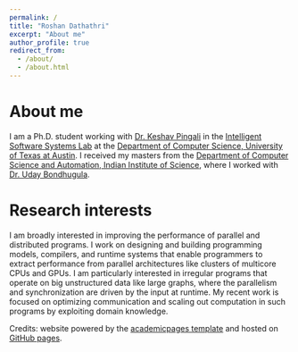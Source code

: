 ```yaml
---
permalink: /
title: "Roshan Dathathri"
excerpt: "About me"
author_profile: true
redirect_from: 
  - /about/
  - /about.html
---
```


# About me

I am a Ph.D. student working with [Dr. Keshav Pingali](https://www.cs.utexas.edu/~pingali/) in the [Intelligent Software Systems Lab](http://iss.ices.utexas.edu/) at the [Department of Computer Science, University of Texas at Austin](https://www.cs.utexas.edu/). I received my masters from the [Department of Computer Science and Automation, Indian Institute of Science](http://www.csa.iisc.ac.in/), where I worked with [Dr. Uday Bondhugula](http://drona.csa.iisc.ernet.in/~uday/).

# Research interests

I am broadly interested in improving the performance of parallel and distributed programs. I work on designing and building programming models, compilers, and runtime systems that enable programmers to extract performance from parallel architectures like clusters of multicore CPUs and GPUs. I am particularly interested in irregular programs that operate on big unstructured data like large graphs, where the parallelism and synchronization are driven by the input at runtime. My recent work is
focused on optimizing communication and scaling out computation in such programs by exploiting domain knowledge.

Credits: website powered by the [academicpages template](https://github.com/academicpages/academicpages.github.io) and hosted on [GitHub pages](https://pages.github.com).
